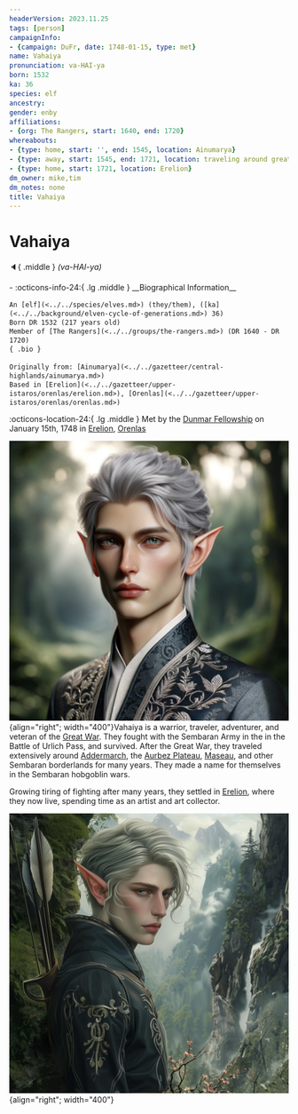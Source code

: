 ```yaml
---
headerVersion: 2023.11.25
tags: [person]
campaignInfo:
- {campaign: DuFr, date: 1748-01-15, type: met}
name: Vahaiya
pronunciation: va-HAI-ya
born: 1532
ka: 36
species: elf
ancestry:
gender: enby
affiliations:
- {org: The Rangers, start: 1640, end: 1720}
whereabouts:
- {type: home, start: '', end: 1545, location: Ainumarya}
- {type: away, start: 1545, end: 1721, location: traveling around greater Sembara}
- {type: home, start: 1721, location: Erelion}
dm_owner: mike,tim
dm_notes: none
title: Vahaiya
---
```

# Vahaiya
:speaker:{ .middle } *(va-HAI-ya)*  
<div class="grid cards ext-narrow-margin ext-one-column" markdown>
- :octicons-info-24:{ .lg .middle } __Biographical Information__

    An [elf](<../../species/elves.md>) (they/them), ([ka](<../../background/elven-cycle-of-generations.md>) 36)  
    Born DR 1532 (217 years old)  
    Member of [The Rangers](<../../groups/the-rangers.md>) (DR 1640 - DR 1720)  
    { .bio }

    Originally from: [Ainumarya](<../../gazetteer/central-highlands/ainumarya.md>)
    Based in [Erelion](<../../gazetteer/upper-istaros/orenlas/erelion.md>), [Orenlas](<../../gazetteer/upper-istaros/orenlas/orenlas.md>)
</div>



:octicons-location-24:{ .lg .middle } Met by the [Dunmar Fellowship](<../pcs/dunmar-fellowship/dunmar-fellowship.md>) on January 15th, 1748 in [Erelion](<../../gazetteer/upper-istaros/orenlas/erelion.md>), [Orenlas](<../../gazetteer/upper-istaros/orenlas/orenlas.md>)  


![Vahaiya Portrait](../../assets/vahaiya-portrait.png){align="right"; width="400"}Vahaiya is a warrior, traveler, adventurer, and veteran of the [Great War](<../../events/1500s/great-war.md>). They fought with the Sembaran Army in the in the Battle of Urlich Pass, and survived. After the Great War, they traveled extensively around [Addermarch](<../../gazetteer/greater-sembara/addermarch/addermarch.md>), the [Aurbez Plateau](<../../gazetteer/upper-istaros/aurbez-plateau.md>), [Maseau](<../../gazetteer/greater-sembara/duchy-of-maseau/duchy-of-maseau.md>), and other Sembaran borderlands for many years. They made a name for themselves in the Sembaran hobgoblin wars.


Growing tiring of fighting after many years, they settled in [Erelion](<../../gazetteer/upper-istaros/orenlas/erelion.md>), where they now live, spending time as an artist and art collector. 


![Vahaiya 2](../../assets/vahaiya-2.jpg){align="right"; width="400"} 

